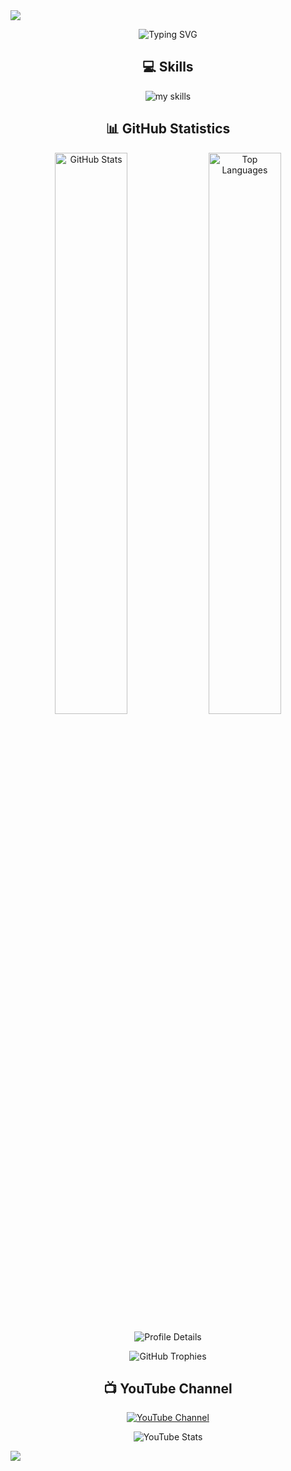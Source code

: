 <!-- Modern Header -->
<picture>
  <source media="(prefers-color-scheme: dark)" srcset="https://capsule-render.vercel.app/api?type=venom&color=0:1a1b27,100:00d451&height=200&section=header&text=Hi%20there%20👋&fontSize=60&fontAlign=50&fontAlignY=45&fontColor=ffffff&animation=fadeIn">
  <source media="(prefers-color-scheme: light)" srcset="https://capsule-render.vercel.app/api?type=venom&color=0:ffffff,100:00d451&height=200&section=header&text=Hi%20there%20👋&fontSize=60&fontAlign=50&fontAlignY=45&fontColor=0d1117&animation=fadeIn">
  <img src="https://capsule-render.vercel.app/api?type=venom&color=0:1a1b27,100:00d451&height=200&section=header&text=Hi%20there%20👋&fontSize=60&fontAlign=50&fontAlignY=45&fontColor=ffffff&animation=fadeIn" />
</picture>

<!-- Typing Animation -->
<p align="center">
  <img src="https://readme-typing-svg.herokuapp.com?font=Fira+Code&size=20&duration=3000&pause=1000&color=00d451&center=true&vCenter=true&multiline=true&width=600&height=100&lines=Computer+Science+%26+Data+Science+Student;Studying+at+Monash+University+Malaysia+🇲🇾;AI+%7C+ML+%7C+Web+Development+%7C+Music" alt="Typing SVG" />
</p>

<h2 align="center">💻 Skills</h2>
<p align="center">
  <img alt="my skills"
    src="https://skillicons.dev/icons?theme=dark&perline=10&i=py,r,js,ts,html,css,react,nextjs,astro,php,mysql,postgresql,firebase,aws,git,github,wordpress,linux,figma" />
</p>


<h2 align="center">📊 GitHub Statistics</h2>


<!-- GitHub Stats Cards -->
<p align="center">
  <img src="https://github-readme-stats.vercel.app/api?username=rayramy04&count_private=true&show_icons=true&include_all_commits=true&theme=gotham&hide_border=true" alt="GitHub Stats" width="48%" />
  <img src="https://github-readme-stats.vercel.app/api/top-langs/?username=rayramy04&theme=gotham&hide_border=true&layout=compact" alt="Top Languages" width="48%" />
</p>

<!-- Profile Summary Cards -->
<p align="center">
  <img src="https://github-profile-summary-cards.vercel.app/api/cards/profile-details?username=rayramy04&theme=gotham" alt="Profile Details" />
</p>


<!-- GitHub Trophies -->
<p align="center">
  <img src="https://github-profile-trophy.vercel.app/?username=rayramy04&theme=gitdimmed&no-frame=true&margin-w=10" alt="GitHub Trophies" />
</p>

<!-- Currently Playing Spotify (you can uncomment and add your Spotify if needed) -->
<!--
<h2 align="center">🎵 Currently Playing</h2>
<p align="center">
  <img src="https://spotify-github-profile.vercel.app/api/spotify?background_color=0d1117&border_color=ffffff" alt="Spotify Now Playing" />
</p>
-->

<h2 align="center">📺 YouTube Channel</h2>
<p align="center">
  <a href="https://www.youtube.com/@ray_pianocover">
    <img src="https://img.shields.io/badge/YouTube-ray_pianocover-red?style=for-the-badge&logo=youtube&logoColor=white" alt="YouTube Channel" />
  </a>
</p>

<p align="center">
  <img src="https://youtube-stats-card.vercel.app/api?channelid=UC6ljdPxxc12O3BMZzHnJWHg&theme=gotham" alt="YouTube Stats" />
</p>

<!-- Wave Footer -->
<img src="https://capsule-render.vercel.app/api?type=waving&color=0:00d451,100:0d1117&height=120&section=footer" />
